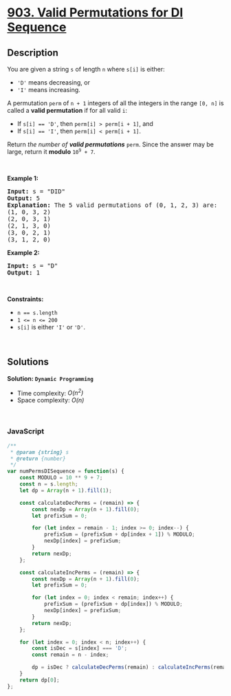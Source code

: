 # [903. Valid Permutations for DI Sequence](https://leetcode.com/problems/valid-permutations-for-di-sequence)

## Description

<div class="elfjS" data-track-load="description_content"><p>You are given a string <code>s</code> of length <code>n</code> where <code>s[i]</code> is either:</p>

<ul>
	<li><code>'D'</code> means decreasing, or</li>
	<li><code>'I'</code> means increasing.</li>
</ul>

<p>A permutation <code>perm</code> of <code>n + 1</code> integers of all the integers in the range <code>[0, n]</code> is called a <strong>valid permutation</strong> if for all valid <code>i</code>:</p>

<ul>
	<li>If <code>s[i] == 'D'</code>, then <code>perm[i] &gt; perm[i + 1]</code>, and</li>
	<li>If <code>s[i] == 'I'</code>, then <code>perm[i] &lt; perm[i + 1]</code>.</li>
</ul>

<p>Return <em>the number of <strong>valid permutations</strong> </em><code>perm</code>. Since the answer may be large, return it <strong>modulo</strong> <code>10<sup>9</sup> + 7</code>.</p>

<p>&nbsp;</p>
<p><strong class="example">Example 1:</strong></p>

<pre><strong>Input:</strong> s = "DID"
<strong>Output:</strong> 5
<strong>Explanation:</strong> The 5 valid permutations of (0, 1, 2, 3) are:
(1, 0, 3, 2)
(2, 0, 3, 1)
(2, 1, 3, 0)
(3, 0, 2, 1)
(3, 1, 2, 0)
</pre>

<p><strong class="example">Example 2:</strong></p>

<pre><strong>Input:</strong> s = "D"
<strong>Output:</strong> 1
</pre>

<p>&nbsp;</p>
<p><strong>Constraints:</strong></p>

<ul>
	<li><code>n == s.length</code></li>
	<li><code>1 &lt;= n &lt;= 200</code></li>
	<li><code>s[i]</code> is either <code>'I'</code> or <code>'D'</code>.</li>
</ul>
</div>

<p>&nbsp;</p>

## Solutions

**Solution: `Dynamic Programming`**
- Time complexity: <em>O(n<sup>2</sup>)</em>
- Space complexity: <em>O(n)</em>

<p>&nbsp;</p>

### **JavaScript**

```js
/**
 * @param {string} s
 * @return {number}
 */
var numPermsDISequence = function(s) {
    const MODULO = 10 ** 9 + 7;
    const n = s.length;
    let dp = Array(n + 1).fill(1);

    const calculateDecPerms = (remain) => {
        const nexDp = Array(n + 1).fill(0);
        let prefixSum = 0;

        for (let index = remain - 1; index >= 0; index--) {
            prefixSum = (prefixSum + dp[index + 1]) % MODULO;
            nexDp[index] = prefixSum;
        }
        return nexDp;
    };

    const calculateIncPerms = (remain) => {
        const nexDp = Array(n + 1).fill(0);
        let prefixSum = 0;

        for (let index = 0; index < remain; index++) {
            prefixSum = (prefixSum + dp[index]) % MODULO;
            nexDp[index] = prefixSum;
        }
        return nexDp;
    };

    for (let index = 0; index < n; index++) {
        const isDec = s[index] === 'D';
        const remain = n - index;

        dp = isDec ? calculateDecPerms(remain) : calculateIncPerms(remain);
    }
    return dp[0];
};
```
